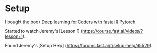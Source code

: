 # Setup

I bought the book [Deep learning for Coders with fastai & Pytorch](https://github.com/fastai/fastbook). 

Started to watch Jeremy's [Lesson 1] (https://course.fast.ai/videos/?lesson=1).

Found Jeremy's [Setup Help] (https://forums.fast.ai/t/setup-help/65529).
